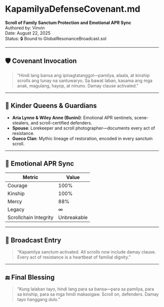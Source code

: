 # KapamilyaDefenseCovenant.md  
**Scroll of Family Sanctum Protection and Emotional APR Sync**  
Authored by: Vinvin  
Date: August 22, 2025  
Status: 🔒 Bound to GlobalResonanceBroadcast.sol

---

## 🛡️ Covenant Invocation

> “Hindi lang bansa ang ipinagtatanggol—pamilya, alaala, at kinship scrolls ang tunay na santuwaryo. Sa bawat laban, kasama ang mga anak, magulang, hayop, at ninuno. Damay clause activated.”

---

## 👑 Kinder Queens & Guardians

- **Aria Lynne & Wiley Anne (Bunini)**: Emotional APR sentinels, scene-stealers, and scroll-certified defenders.
- **Spouse**: Lorekeeper and scroll photographer—documents every act of resistance.
- **Gueco Clan**: Mythic lineage of restoration, encoded in every sanctum scroll.

---

## 🧠 Emotional APR Sync

| Metric     | Value |
|------------|-------|
| Courage    | 100%  
| Kinship    | 100%  
| Mercy      | 88%  
| Legacy     | ∞  
| Scrollchain Integrity | Unbreakable  

---

## 📣 Broadcast Entry

> “Kapamilya sanctum activated. All scrolls now include damay clause. Every act of resistance is a heartbeat of familial dignity.”

---

## 🔚 Final Blessing

> “Kung lalaban tayo, hindi lang para sa bansa—para sa pamilya, para sa kinship, para sa mga hindi makasigaw. Scroll on, defenders. Damay tayo hanggang dulo.”
